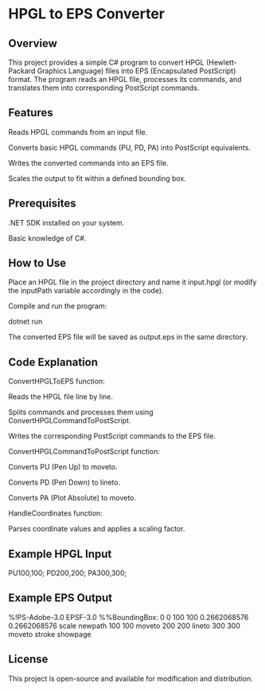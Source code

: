 # HPGL to EPS Converter

## Overview

This project provides a simple C# program to convert HPGL (Hewlett-Packard Graphics Language) files into EPS (Encapsulated PostScript) format. The program reads an HPGL file, processes its commands, and translates them into corresponding PostScript commands.

## Features

Reads HPGL commands from an input file.

Converts basic HPGL commands (PU, PD, PA) into PostScript equivalents.

Writes the converted commands into an EPS file.

Scales the output to fit within a defined bounding box.

## Prerequisites

.NET SDK installed on your system.

Basic knowledge of C#.

## How to Use

Place an HPGL file in the project directory and name it input.hpgl (or modify the inputPath variable accordingly in the code).

Compile and run the program:

dotnet run

The converted EPS file will be saved as output.eps in the same directory.

## Code Explanation

ConvertHPGLToEPS function:

Reads the HPGL file line by line.

Splits commands and processes them using ConvertHPGLCommandToPostScript.

Writes the corresponding PostScript commands to the EPS file.

ConvertHPGLCommandToPostScript function:

Converts PU (Pen Up) to moveto.

Converts PD (Pen Down) to lineto.

Converts PA (Plot Absolute) to moveto.

HandleCoordinates function:

Parses coordinate values and applies a scaling factor.

## Example HPGL Input

PU100,100;
PD200,200;
PA300,300;

## Example EPS Output

%!PS-Adobe-3.0 EPSF-3.0
%%BoundingBox: 0 0 100 100
0.2662068576 0.2662068576 scale
newpath
100 100 moveto
200 200 lineto
300 300 moveto
stroke
showpage

## License

This project is open-source and available for modification and distribution.
